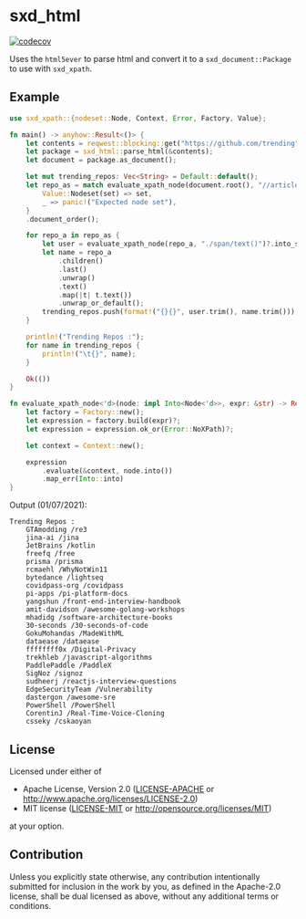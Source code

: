 # sxd_html

[![codecov](https://codecov.io/gh/kitsuyui/sxd_html/branch/main/graph/badge.svg?token=STRE17YWGQ)](https://codecov.io/gh/kitsuyui/sxd_html)

Uses the `html5ever` to parse html and convert it to a `sxd_document::Package` to use with `sxd_xpath`.
## Example
```rust
use sxd_xpath::{nodeset::Node, Context, Error, Factory, Value};

fn main() -> anyhow::Result<()> {
    let contents = reqwest::blocking::get("https://github.com/trending")?.text()?;
    let package = sxd_html::parse_html(&contents);
    let document = package.as_document();

    let mut trending_repos: Vec<String> = Default::default();
    let repo_as = match evaluate_xpath_node(document.root(), "//article/h1/a")? {
        Value::Nodeset(set) => set,
        _ => panic!("Expected node set"),
    }
    .document_order();

    for repo_a in repo_as {
        let user = evaluate_xpath_node(repo_a, "./span/text()")?.into_string();
        let name = repo_a
            .children()
            .last()
            .unwrap()
            .text()
            .map(|t| t.text())
            .unwrap_or_default();
        trending_repos.push(format!("{}{}", user.trim(), name.trim()));
    }

    println!("Trending Repos :");
    for name in trending_repos {
        println!("\t{}", name);
    }

    Ok(())
}

fn evaluate_xpath_node<'d>(node: impl Into<Node<'d>>, expr: &str) -> Result<Value<'d>, Error> {
    let factory = Factory::new();
    let expression = factory.build(expr)?;
    let expression = expression.ok_or(Error::NoXPath)?;

    let context = Context::new();

    expression
        .evaluate(&context, node.into())
        .map_err(Into::into)
}
```

Output (01/07/2021):
```
Trending Repos :
	GTAmodding /re3
	jina-ai /jina
	JetBrains /kotlin
	freefq /free
	prisma /prisma
	rcmaehl /WhyNotWin11
	bytedance /lightseq
	covidpass-org /covidpass
	pi-apps /pi-platform-docs
	yangshun /front-end-interview-handbook
	amit-davidson /awesome-golang-workshops
	mhadidg /software-architecture-books
	30-seconds /30-seconds-of-code
	GokuMohandas /MadeWithML
	dataease /dataease
	ffffffff0x /Digital-Privacy
	trekhleb /javascript-algorithms
	PaddlePaddle /PaddleX
	SigNoz /signoz
	sudheerj /reactjs-interview-questions
	EdgeSecurityTeam /Vulnerability
	dastergon /awesome-sre
	PowerShell /PowerShell
	CorentinJ /Real-Time-Voice-Cloning
	csseky /cskaoyan
```

## License

Licensed under either of

 * Apache License, Version 2.0
   ([LICENSE-APACHE](LICENSE-APACHE) or http://www.apache.org/licenses/LICENSE-2.0)
 * MIT license
   ([LICENSE-MIT](LICENSE-MIT) or http://opensource.org/licenses/MIT)

at your option.

## Contribution

Unless you explicitly state otherwise, any contribution intentionally submitted
for inclusion in the work by you, as defined in the Apache-2.0 license, shall be
dual licensed as above, without any additional terms or conditions.

